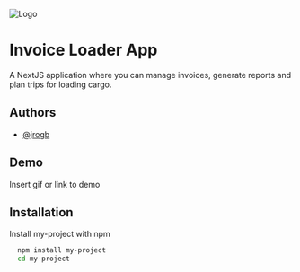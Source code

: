 
![Logo](https://dev-to-uploads.s3.amazonaws.com/uploads/articles/th5xamgrr6se0x5ro4g6.png)


# Invoice Loader App

A NextJS application where you can manage invoices, generate reports and plan trips for loading cargo.


## Authors

- [@jrogb](https://www.github.com/jrogb)


## Demo

Insert gif or link to demo


## Installation

Install my-project with npm

```bash
  npm install my-project
  cd my-project
```
    